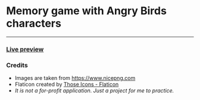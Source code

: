 # Memory game with Angry Birds characters
---
### [Live preview](twentysixhugs.github.io/Memory-Cards-Game)

### Credits
- Images are taken from https://www.nicepng.com
- Flaticon created by <a href="https://www.flaticon.com/free-icons/angry-birds" title="angry birds icons">Those Icons - Flaticon</a>
- *It is not a for-profit application. Just a project for me to practice.*